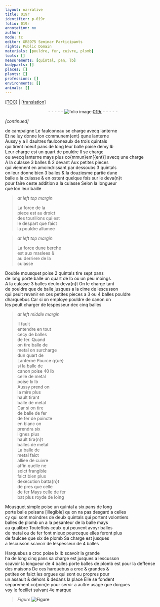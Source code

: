 ```yaml
---
layout: narrative
title: 019r
identifier: p-019r
folio: 019r
annotation: no
author:
mode: tc
editor: GR8975 Seminar Participants
rights: Public Domain
materials: [pouldre, fer, cuivre, plomb]
tools: []
measurements: [quintal, pan, lb]
bodyparts: []
places: []
plants: []
professions: []
environments: []
animals: []
---
```


<p><a href="{{ site.baseurl }}/diplomatic/">[TOC]</a> | <a href="{{ site.baseurl }}/texts/p-019r_tl/">[translation]</a></p><div class="folio" align="center">- - - - - <a href="http://gallica.bnf.fr/ark:/12148/btv1b10500001g/f43.image" target="_blank"><img src="https://cu-mkp.github.io/2017-workshop-edition/assets/photo-icon.png" alt="folio image: " style="display:inline-block; margin-bottom:-3px;"/>019r</a> - - - - - </div>  
 
*[continued]*
  
 de campaigne Le faulconeau se charge avecq lanterne<br/> Et ne luy donne lon communem{ent} qune lanterne<br/> Aussy y a il daultres faulconeaulx de trois <span class="ms">quintal</span>s<br/> qui tirent noeuf <span class="ms">pan</span>s de long leur balle poise demy lb<br/> Leur charge est un quart de <span class="m">pouldre</span> Il se charge<br/> ou avecq lanterne mays plus co{mmun}em[{ent}] avecq une charge<br/> A la culasse 3 balles & 2 devant Aux petites pieces<br/> qui viennent en amoindrissant par dessoubs 3 <span class="ms">quintal</span>s<br/> on leur donne bien 3 balles & la douziesme partie dune<br/> balle a la culasse & en ostent quelque fois sur le deva{n}t<br/> pour faire ceste addition a la culasse Selon la longueur<br/> que lon leur baille
 
> *at left top margin*
> 
> 
>   La force de la<br/> piece est au droict<br/> des tourillons qui est<br/> le despart que faict<br/> la <span class="m">pouldre</span> allumee
 
> *at left top margin*
> 
> 
>   La force dune berche<br/> est aux maslees &<br/> au derriere de la<br/> culasse
 
 Double mousquet poise 2 <span class="ms">quintal</span>s tire sept <span class="ms">pan</span>s<br/> de long porte balle un quart de lb ou un peu moings<br/> A la culasse 3 balles deulx deva{n}t On le charge tant<br/> de <span class="m">pouldre</span> que de balle jusques a la cime de lescusson<br/> qui peult revenir en ces petites pieces a <span class="add">3 ou</span> 4 balles <span class="m">pouldre</span><br/> dharquebus Car si on employe <span class="m">pouldre</span> de canon on<br/> les peult charger de lespesseur de<span class="del">c</span> cinq balles
 
> *at left middle margin*
> 
> 
>   Il fault<br/> entendre en tout<br/> cecy de balles<br/> de <span class="m">fer</span>. Quand<br/> on tire balle de<br/> metal on surcharge<br/> dun quart de<br/> Lanterne Pource q{ue}<br/> si la balle de<br/> canon poise 40 lb<br/> celle de metal<br/> poise lx lb<br/> Aussy prend on<br/> la mire plus<br/> hault tirant<br/> balle de metal<br/> Car si on tire<br/> de balle de <span class="m">fer</span><br/> de <span class="m">fer</span> de poincte<br/> en blanc on<br/> prendra six<br/> lignes plus<br/> hault tira{n}t<br/> balles de metal<br/> La balle de<br/> metal <span class="del">faict</span><br/> alliee de <span class="m">cuivre</span><br/> affin quelle ne<br/> soict frangible<br/> faict bien plus<br/> dexecution batta{n}t<br/> de pres que celle<br/> de <span class="m">fer</span> Mays celle de fer<br/> bat plus royde de loing
 
 Mousquet simple poise un <span class="ms">quintal</span> a six <span class="ms">pan</span>s de long<br/> <span class="del">porte balle poisans [illegible] qu</span> on na pas desgard a celles<br/> cy qui sont moindres de deulx <span class="ms">quintal</span>s qui portent volontiers<br/> balles de <span class="m">plomb</span> <span class="del">un</span> a la pesanteur de la balle mays<br/> au qualibre Touteffois ceulx qui peuvent avoyr balles<br/> de metal ou de <span class="m">fer</span> font mieux pourceque elles feront plus<br/> de faulcee que six de <span class="m">plomb</span> Sa charge est jusques<br/> a lescusson scavoir de lespesseur de 4 balles
 
 Harquebus a croc poise lx <span class="ms">lb</span> scavoir la grande<br/> ha de long cinq <span class="ms">pan</span>s sa charge est jusques a lescusson<br/> scavoir <span class="add">la longueur de</span> 4 balles porte balles de <span class="m">plomb</span> est pour la deffense<br/> des maisons De ces harquebus a croc & grandes &<br/> petites on faict les orgues qui sont <span class="del">ou</span> propres pour<br/> un assault & dehors & dedans la place Elle se fondent<br/> separement co{mm}e pour servir a aultre usage que dorgues<br/> voy le foeillet suivant 4e marque 
> *Figure*
> <a href="https://drive.google.com/open?id=0B9-oNrvWdlO5WWY3VjdlVktqZVk" target="_blank"><img src="https://cu-mkp.github.io/GR8975-edition/assets/photo-icon.png" alt="Figure" style="display:inline-block; margin-bottom:-3px;"/></a>
 
 
